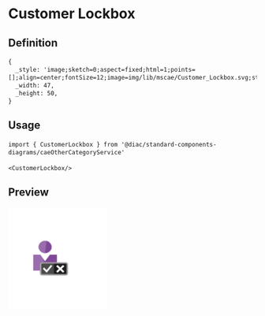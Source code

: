 # Customer Lockbox

## Definition

```
{
  _style: 'image;sketch=0;aspect=fixed;html=1;points=[];align=center;fontSize=12;image=img/lib/mscae/Customer_Lockbox.svg;strokeColor=none;',
  _width: 47,
  _height: 50,
}
```

## Usage

```
import { CustomerLockbox } from '@diac/standard-components-diagrams/caeOtherCategoryService'

<CustomerLockbox/>
```

## Preview

<img src="./customer-lockbox.png" width="200"/>
